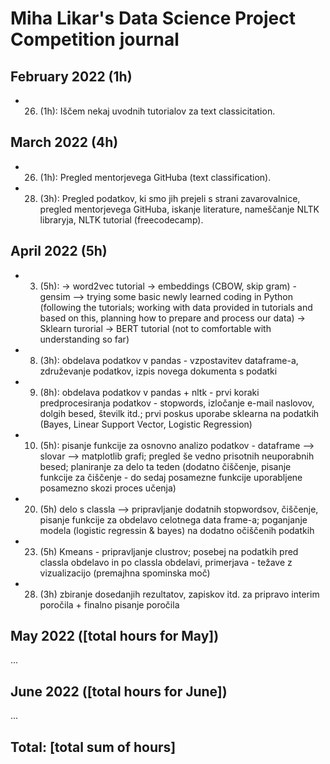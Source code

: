 # Miha Likar's Data Science Project Competition journal

## February 2022 (1h)

* 26. (1h): Iščem nekaj uvodnih tutorialov za text classicitation.

## March 2022 (4h)

* 26. (1h): Pregled mentorjevega GitHuba (text classification).
* 28. (3h): Pregled podatkov, ki smo jih prejeli s strani zavarovalnice, pregled mentorjevega GitHuba, iskanje literature, nameščanje NLTK libraryja, NLTK tutorial (freecodecamp).

## April 2022 (5h)

* 3. (5h): 
         -> word2vec tutorial -> embeddings (CBOW, skip gram) - gensim
         —> trying some basic newly learned coding in Python (following the tutorials; working with data provided in tutorials and based on this, planning how to prepare and process our data) 
         -> Sklearn turorial
         -> BERT tutorial (not to comfortable with understanding so far)
         
* 8. (3h): obdelava podatkov v pandas - vzpostavitev dataframe-a, združevanje podatkov, izpis novega dokumenta s podatki
* 9. (8h): obdelava podatkov v pandas + nltk - prvi koraki predprocesiranja podatkov - stopwords, izločanje e-mail naslovov, dolgih besed, številk itd.; prvi poskus uporabe sklearna na podatkih (Bayes, Linear Support Vector, Logistic Regression)
* 10. (5h): pisanje funkcije za osnovno analizo podatkov - dataframe --> slovar --> matplotlib grafi; pregled še vedno prisotnih neuporabnih besed; planiranje za delo ta teden (dodatno čiščenje, pisanje funkcije za čiščenje - do sedaj posamezne funkcije uporabljene posamezno skozi proces učenja)
* 20. (5h) delo s classla --> pripravljanje dodatnih stopwordsov, čiščenje, pisanje funkcije za obdelavo celotnega data frame-a; poganjanje modela (logistic regressin & bayes) na dodatno očiščenih podatkih
* 23. (5h) Kmeans - pripravljanje clustrov; posebej na podatkih pred classla obdelavo in po classla obdelavi, primerjava - težave z vizualizacijo (premajhna spominska moč)
* 28. (3h) zbiranje dosedanjih rezultatov, zapiskov itd. za pripravo interim poročila + finalno pisanje poročila
## May 2022 ([total hours for May])

...

## June 2022 ([total hours for June])

...

## Total: [total sum of hours]
